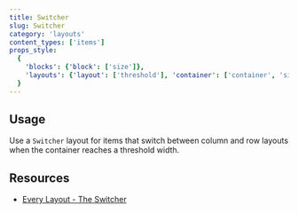 ```yaml
---
title: Switcher
slug: Switcher
category: 'layouts'
content_types: ['items']
props_style:
  {
    'blocks': {'block': ['size']},
    'layouts': {'layout': ['threshold'], 'container': ['container', 'size']},
  }
---
```


## Usage

Use a `Switcher` layout for items that switch between column and row layouts when the container reaches a threshold width.

## Resources

- [Every Layout - The Switcher](https://every-layout.dev/layouts/switcher/)
